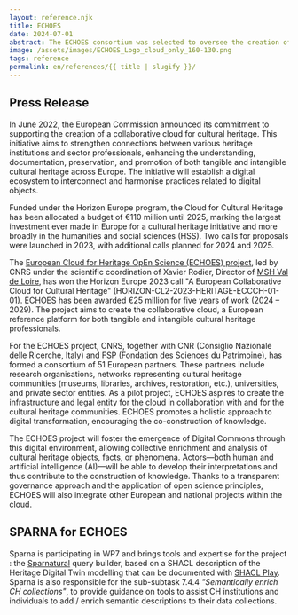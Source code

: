 ```yaml
---
layout: reference.njk
title: ECHOES
date: 2024-07-01
abstract: The ECHOES consortium was selected to oversee the creation of a Collaborative European Cloud for Cultural Heritage.
image: /assets/images/ECHOES_Logo_cloud_only_160-130.png
tags: reference
permalink: en/references/{{ title | slugify }}/
---
```


## Press Release

In June 2022, the European Commission announced its commitment to supporting the creation of a collaborative cloud for cultural heritage. This initiative aims to strengthen connections between various heritage institutions and sector professionals, enhancing the understanding, documentation, preservation, and promotion of both tangible and intangible cultural heritage across Europe. The initiative will establish a digital ecosystem to interconnect and harmonise practices related to digital objects.

Funded under the Horizon Europe program, the Cloud for Cultural Heritage has been allocated a budget of €110 million until 2025, marking the largest investment ever made in Europe for a cultural heritage initiative and more broadly in the humanities and social sciences (HSS). Two calls for proposals were launched in 2023, with additional calls planned for 2024 and 2025.

The [European Cloud for Heritage OpEn Science (ECHOES) project](https://www.echoes-eccch.eu/), led by CNRS under the scientific coordination of Xavier Rodier, Director of [MSH Val de Loire](https://www.msh-vdl.fr/), has won the Horizon Europe 2023 call "A European Collaborative Cloud for Cultural Heritage" (HORIZON-CL2-2023-HERITAGE-ECCCH-01-01). ECHOES has been awarded €25 million for five years of work (2024 – 2029). The project aims to create the collaborative cloud, a European reference platform for both tangible and intangible cultural heritage professionals.

For the ECHOES project, CNRS, together with CNR (Consiglio Nazionale delle Ricerche, Italy) and FSP (Fondation des Sciences du Patrimoine), has formed a consortium of 51 European partners. These partners include research organisations, networks representing cultural heritage communities (museums, libraries, archives, restoration, etc.), universities, and private sector entities. As a pilot project, ECHOES aspires to create the infrastructure and legal entity for the cloud in collaboration with and for the cultural heritage communities. ECHOES promotes a holistic approach to digital transformation, encouraging the co-construction of knowledge.

The ECHOES project will foster the emergence of Digital Commons through this digital environment, allowing collective enrichment and analysis of cultural heritage objects, facts, or phenomena. Actors—both human and artificial intelligence (AI)—will be able to develop their interpretations and thus contribute to the construction of knowledge. Thanks to a transparent governance approach and the application of open science principles, ECHOES will also integrate other European and national projects within the cloud.

## SPARNA for ECHOES

Sparna is participating in WP7 and brings tools and expertise for the project : the [Sparnatural](https://sparnatural.eu/) query builder, based on a SHACL description of the Heritage Digital Twin modelling that can be documented with [SHACL Play](https://shacl-play.sparna.fr/play/). Sparna is also responsible for the sub-subtask 7.4.4 _"Semantically enrich CH collections"_, to provide guidance on tools to assist CH institutions and individuals to add / enrich semantic descriptions to their data collections.